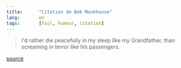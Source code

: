 ```yaml
--- 
title:      "Citation de Bob Monkhouse" 
lang:       en 
tags:       [fail, humour, citation]
---
```


> I'd rather die peacefully in my sleep like my Grandfather, than screaming in terror like his passengers.


[source](http://www.horrible.demon.co.uk/die_peacefully_in_my_sleep.htm)
